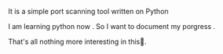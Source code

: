 It is a simple port scanning tool written on Python

I am learning python now . So I want to document my porgress .

That's all nothing more interesting in this🖖.
